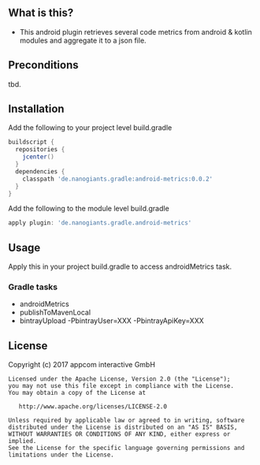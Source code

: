 ## What is this?

* This android plugin retrieves several code metrics from android & kotlin modules and aggregate it to a json file.

## Preconditions

tbd.

## Installation

Add the following to your project level build.gradle

```groovy
buildscript {
  repositories {
    jcenter()
  }
  dependencies {
    classpath 'de.nanogiants.gradle:android-metrics:0.0.2'
  }
}
```

Add the following to the module level build.gradle

```groovy
apply plugin: 'de.nanogiants.gradle.android-metrics'
```

## Usage

Apply this in your project build.gradle to access androidMetrics task.

### Gradle tasks
- androidMetrics
- publishToMavenLocal
- bintrayUpload -PbintrayUser=XXX -PbintrayApiKey=XXX

## License

Copyright (c) 2017 appcom interactive GmbH

    Licensed under the Apache License, Version 2.0 (the "License");
    you may not use this file except in compliance with the License.
    You may obtain a copy of the License at

       http://www.apache.org/licenses/LICENSE-2.0

    Unless required by applicable law or agreed to in writing, software
    distributed under the License is distributed on an "AS IS" BASIS,
    WITHOUT WARRANTIES OR CONDITIONS OF ANY KIND, either express or implied.
    See the License for the specific language governing permissions and
    limitations under the License.
